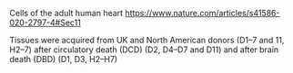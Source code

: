 Cells of the adult human heart
https://www.nature.com/articles/s41586-020-2797-4#Sec11

Tissues were acquired from UK and North American donors (D1–7 and 11, H2–7) after circulatory death (DCD) (D2, D4–D7 and D11) and after brain death (DBD) (D1, D3, H2–H7)